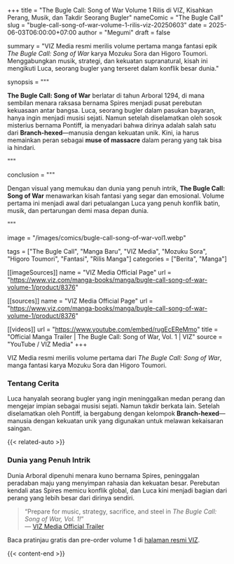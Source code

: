 +++
title = "The Bugle Call: Song of War Volume 1 Rilis di VIZ, Kisahkan Perang, Musik, dan Takdir Seorang Bugler"
nameComic = "The Bugle Call"
slug = "bugle-call-song-of-war-volume-1-rilis-viz-20250603"
date = 2025-06-03T06:00:00+07:00
author = "Megumi"
draft = false

summary = "VIZ Media resmi merilis volume pertama manga fantasi epik *The Bugle Call: Song of War* karya Mozuku Sora dan Higoro Toumori. Menggabungkan musik, strategi, dan kekuatan supranatural, kisah ini mengikuti Luca, seorang bugler yang terseret dalam konflik besar dunia."

synopsis = """<p><strong>The Bugle Call: Song of War</strong> berlatar di tahun Arboral 1294, di mana sembilan menara raksasa bernama Spires menjadi pusat perebutan kekuasaan antar bangsa. Luca, seorang bugler dalam pasukan bayaran, hanya ingin menjadi musisi sejati. Namun setelah diselamatkan oleh sosok misterius bernama Pontiff, ia menyadari bahwa dirinya adalah salah satu dari <strong>Branch-hexed</strong>—manusia dengan kekuatan unik. Kini, ia harus memainkan peran sebagai <strong>muse of massacre</strong> dalam perang yang tak bisa ia hindari.</p>"""

conclusion = """<p>Dengan visual yang memukau dan dunia yang penuh intrik, <strong>The Bugle Call: Song of War</strong> menawarkan kisah fantasi yang segar dan emosional. Volume pertama ini menjadi awal dari petualangan Luca yang penuh konflik batin, musik, dan pertarungan demi masa depan dunia.</p>"""

image = "/images/comics/bugle-call-song-of-war-vol1.webp"

tags = ["The Bugle Call", "Manga Baru", "VIZ Media", "Mozuku Sora", "Higoro Toumori", "Fantasi", "Rilis Manga"]
categories = ["Berita", "Manga"]

[[imageSources]]
name = "VIZ Media Official Page"
url = "https://www.viz.com/manga-books/manga/bugle-call-song-of-war-volume-1/product/8376"

[[sources]]
name = "VIZ Media Official Page"
url = "https://www.viz.com/manga-books/manga/bugle-call-song-of-war-volume-1/product/8376"

[[videos]]
url = "https://www.youtube.com/embed/rugEcEReMmo"
title = "Official Manga Trailer | The Bugle Call: Song of War, Vol. 1 | VIZ"
source = "YouTube / VIZ Media"
+++

VIZ Media resmi merilis volume pertama dari *The Bugle Call: Song of War*, manga fantasi karya Mozuku Sora dan Higoro Toumori.

### **Tentang Cerita**
Luca hanyalah seorang bugler yang ingin meninggalkan medan perang dan mengejar impian sebagai musisi sejati. Namun takdir berkata lain. Setelah diselamatkan oleh Pontiff, ia bergabung dengan kelompok <strong>Branch-hexed</strong>—manusia dengan kekuatan unik yang digunakan untuk melawan kekaisaran saingan.

{{< related-auto >}}
### **Dunia yang Penuh Intrik**
Dunia Arboral dipenuhi menara kuno bernama Spires, peninggalan peradaban maju yang menyimpan rahasia dan kekuatan besar. Perebutan kendali atas Spires memicu konflik global, dan Luca kini menjadi bagian dari perang yang lebih besar dari dirinya sendiri.

> “Prepare for music, strategy, sacrifice, and steel in *The Bugle Call: Song of War, Vol. 1!*”  
> — [VIZ Media Official Trailer](https://www.youtube.com/watch?v=rugEcEReMmo)

Baca pratinjau gratis dan pre-order volume 1 di [halaman resmi VIZ](https://www.viz.com/manga-books/manga/bugle-call-song-of-war-volume-1/product/8376).

 
{{< content-end >}}